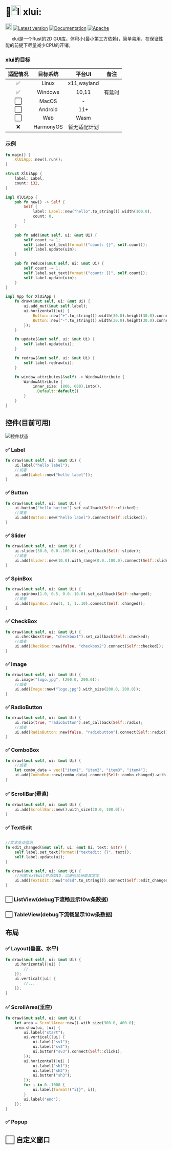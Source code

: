 # 🚀<img alt="logo" height="30" src="res/img/logo/logo_96.png" width="30"/> xlui:

[<img alt="github" src="https://img.shields.io/badge/github-xllgl2017/xlui-8da0cb?logo=github" height="20">](https://github.com/xllgl2017/xlui)
[![Latest version](https://img.shields.io/crates/v/xlui.svg)](https://crates.io/crates/xlui)
[![Documentation](https://docs.rs/xlui/badge.svg)](https://docs.rs/xlui)
[![Apache](https://img.shields.io/badge/license-Apache-blue.svg)](https://github.com/xllgl2017/xlui/blob/main/LICENSE-APACHE)

&nbsp;&nbsp;&nbsp;&nbsp; xlui是一个Rust的2D GUI库，体积小(最小第三方依赖)，简单易用，在保证性能的前提下尽量减少CPU的开销。

### xlui的目标

| 适配情况 |   目标系统    |    平台UI     | 备注  |
|:----:|:---------:|:-----------:|:---:|
|  ✅   |   Linux   | x11,wayland |     |
|  ✅   |  Windows  |    10,11    | 有延时 |
|  ⬜️  |   MacOS   |      -      |     |
|  ⬜️  |  Android  |     11+     |     |
|  ⬜️  |    Web    |    Wasm     |     |
|  ❌   | HarmonyOS |   暂无适配计划    |     |

### 示例

```rust
fn main() {
    XlUiApp::new().run();
}

struct XlUiApp {
    label: Label,
    count: i32,
}

impl XlUiApp {
    pub fn new() -> Self {
        Self {
            label: Label::new("hello".to_string()).width(100.0),
            count: 0,
        }
    }

    pub fn add(&mut self, ui: &mut Ui) {
        self.count += 1;
        self.label.set_text(format!("count: {}", self.count));
        self.label.update(uim);
    }

    pub fn reduce(&mut self, ui: &mut Ui) {
        self.count -= 1;
        self.label.set_text(format!("count: {}", self.count));
        self.label.update(uim);
    }
}

impl App for XlUiApp {
    fn draw(&mut self, ui: &mut Ui) {
        ui.add_mut(&mut self.label);
        ui.horizontal(|ui| {
            Button::new("+".to_string()).width(30.0).height(30.0).connect(Self::add).draw(ui);
            Button::new("-".to_string()).width(30.0).height(30.0).connect(Self::reduce).draw(ui);
        });
    }

    fn update(&mut self, ui: &mut Ui) {
        self.label.update(ui);
    }

    fn redraw(&mut self, ui: &mut Ui) {
        self.label.redraw(ui);
    }

    fn window_attributes(&self) -> WindowAttribute {
        WindowAttribute {
            inner_size: (800, 600).into(),
            ..Default::default()
        }
    }
}
```

## 控件(目前可用)

![控件状态](/res/img/doc/img.png)

### ✅ Label

```rust
fn draw(&mut self, ui: &mut Ui) {
    ui.label("hello label");
    //或者
    ui.add(Label::new("hello label"));
}
```

### ✅ Button

```rust
fn draw(&mut self, ui: &mut Ui) {
    ui.button("hello button").set_callback(Self::clicked);
    //或者
    ui.add(Button::new("hello label").connect(Self::clicked));
}
```

### ✅ Slider

```rust
fn draw(&mut self, ui: &mut Ui) {
    ui.slider(30.0, 0.0..100.0).set_callback(Self::slider);
    //或者
    ui.add(Slider::new(10.0).with_range(0.0..100.0).connect(Self::slider));
}
```

### ✅ SpinBox

```rust
fn draw(&mut self, ui: &mut Ui) {
    ui.spinbox(1.0, 0.5, 0.0..10.0).set_callback(Self::changed);
    //或者
    ui.add(SpinBox::new(1, 1, 1..10).connect(Self::changed));
}
```

### ✅ CheckBox

```rust
fn draw(&mut self, ui: &mut Ui) {
    ui.checkbox(true, "checkbox1").set_callback(Self::checked);
    //或者
    ui.add(CheckBox::new(false, "checkbox2").connect(Self::checked));
}
```

### ✅ Image

```rust
fn draw(&mut self, ui: &mut Ui) {
    ui.image("logo.jpg", (200.0, 200.0));
    //或者
    ui.add(Image::new("logo.jpg").with_size(200.0, 200.0));
}
```

### ✅ RadioButton

```rust
fn draw(&mut self, ui: &mut Ui) {
    ui.radio(true, "radiobutton").set_callback(Self::radio);
    //或者
    ui.add(RadioButton::new(false, "radiobutton").connect(Self::radio));
}
```

### ✅ ComboBox

```rust
fn draw(&mut self, ui: &mut Ui) {
    //或者
    let combo_data = vec!["item1", "item2", "item3", "item4"];
    ui.add(ComboBox::new(combo_data).connect(Self::combo_changed).with_popup_height(150.0));
}
```

### ✅ ScrollBar(垂直)

```rust
fn draw(&mut self, ui: &mut Ui) {
    ui.add(ScrollBar::new().with_size(20.0, 100.0));
}
```

### ✅ TextEdit

```rust

//文本变动监测
fn edit_changed(&mut self, ui: &mut Ui, text: &str) {
    self.label.set_text(format!("textedit: {}", text));
    self.label.update(ui);
}

fn draw(&mut self, ui: &mut Ui) {
    //创建TextEdit并添加ID，以便后续获取其文本
    ui.add(TextEdit::new("sdsd".to_string()).connect(Self::edit_changed));
}
```

### ⬜️ ListView(debug下流畅显示10w条数据)

### ⬜️ TableView(debug下流畅显示10w条数据)

## 布局

### ✅ Layout(垂直、水平)

```rust
fn draw(&mut self, ui: &mut Ui) {
    ui.horizontal(|ui| {
        //...
    });
    ui.vertical(|ui| {
        //...
    });
}
```

### ✅ ScrollArea(垂直)

```rust
fn draw(&mut self, ui: &mut Ui) {
    let area = ScrollArea::new().with_size(300.0, 400.0);
    area.show(ui, |ui| {
        ui.label("start");
        ui.vertical(|ui| {
            ui.label("sv1");
            ui.label("sv2");
            ui.button("sv3").connect(Self::click1);
        });
        ui.horizontal(|ui| {
            ui.label("sh1");
            ui.label("sh2");
            ui.button("sh3");
        });
        for i in 0..1000 {
            ui.label(format!("i{}", i));
        }
        ui.label("end");
    });
}
```

### ✅ Popup

## ⬜️ 自定义窗口

[//]:  # (❌⬜️)  
